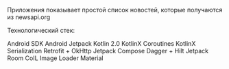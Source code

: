Приложения показывает простой список новостей, которые получаются из newsapi.org

Технологический стек:

Android SDK
Android Jetpack
Kotlin 2.0
KotlinX Coroutines
KotlinX Serialization
Retrofit + OkHttp
Jetpack Compose
Dagger + Hilt
Jetpack Room
CoIL Image Loader
Material

